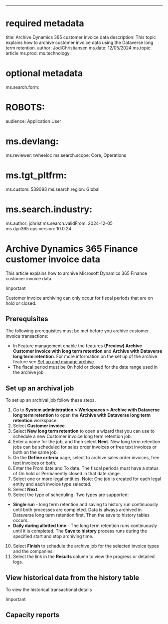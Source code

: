 ---
# required metadata

title: Archive Dynamics 365 customer invoice data
description: This topic explains how to archive customer invoice data using the Dataverse long term retention. 
author: JodiChristiansen
ms.date: 12/05/2024
ms.topic: article
ms.prod: 
ms.technology: 

# optional metadata

ms.search.form:  
# ROBOTS: 
audience: Application User
# ms.devlang: 
ms.reviewer: twheeloc
ms.search.scope: Core, Operations
# ms.tgt_pltfrm: 
ms.custom: 539093
ms.search.region: Global
# ms.search.industry: 
ms.author: jchrist
ms.search.validFrom: 2024-12-05
ms.dyn365.ops.version: 10.0.24

# Archive Dynamics 365 Finance customer invoice data

This article explains how to archive Microsoft Dynamics 365 Finance customer invoice data. 
>[!Important]
>Customer invoice archiving can only occur for fiscal periods that are on hold or closed.

## Prerequisites 
The following prerequisites must be met before you archive customer invoice transactions:
 - In Feature management enable the features **(Preview) Archive Customer invoice with long term retention** and **Archive with Dataverse long term retention**. For more information on the set up of the archive feature see [Set up and manage archive](archive-gl.md).
 - The fiscal period must be On hold or closed for the date range used in the archive job

 ## Set up an archival job
 To set up an archival job follow these steps. 
  1. Go to **System administration > Workspaces > Archive with Dataverse long term retention** to open the **Archive with Dataverse long term retention** workspace.
  2. Select **Customer invoice**.
  3. Select **New long term retention** to open a wizard that you can use to schedule a new Customer invoice long term retention job.
  4. Enter a name for the job, and then select **Next**.
New long term retention jobs can be scheduled for sales order invoices or free text invoices or both on the same job.
  5. On the **Define criteria** page, select to archive sales order invoices, free text invoices or both.
  6. Enter the From date and To date. The fiscal periods must have a status of On hold or Permanently closed in that date range.
  7. Select one or more legal entities.
Note: One job is created for each legal entity and each invoice type selected.
  8. Select **Next**.
  9. Select the type of scheduling. Two types are supported:
 - **Single run** - long term retention and saving to history run continuously until both processes are completed. Data is always archived in Dataverse long term retention first. Then the save to history tables occurs.
 - **Daily during allotted time** - The long term retention runs continuously until it is completed. The **Save to history** process runs during the specified start and stop archiving time.
 10. Select **Finish** to schedule the archive job for the selected invoice types and the companies.
 11. Select the link in the **Results** column to view the progress or detailed logs.

## View historical data from the history table
To view the historical transactional details 

Important

## Capacity reports

